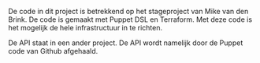 De code in dit project is betrekkend op het stageproject van Mike van den Brink.
De code is gemaakt met Puppet DSL en Terraform. Met deze code is het mogelijk de hele infrastructuur in te richten.

De API staat in een ander project. De API wordt namelijk door de Puppet code van Github afgehaald.